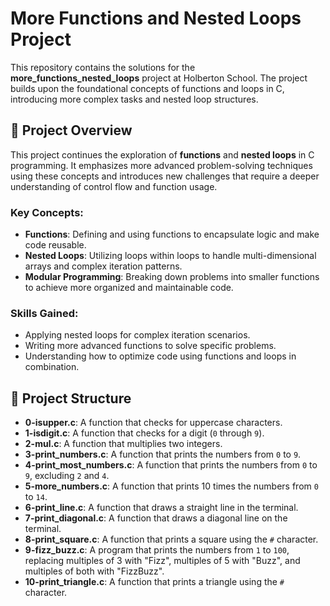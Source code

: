 # More Functions and Nested Loops Project

This repository contains the solutions for the **more_functions_nested_loops** project at Holberton School. The project builds upon the foundational concepts of functions and loops in C, introducing more complex tasks and nested loop structures.

## 📝 Project Overview

This project continues the exploration of **functions** and **nested loops** in C programming. It emphasizes more advanced problem-solving techniques using these concepts and introduces new challenges that require a deeper understanding of control flow and function usage.

### Key Concepts:
- **Functions**: Defining and using functions to encapsulate logic and make code reusable.
- **Nested Loops**: Utilizing loops within loops to handle multi-dimensional arrays and complex iteration patterns.
- **Modular Programming**: Breaking down problems into smaller functions to achieve more organized and maintainable code.

### Skills Gained:
- Applying nested loops for complex iteration scenarios.
- Writing more advanced functions to solve specific problems.
- Understanding how to optimize code using functions and loops in combination.

## 📂 Project Structure

- **0-isupper.c**: A function that checks for uppercase characters.
- **1-isdigit.c**: A function that checks for a digit (`0` through `9`).
- **2-mul.c**: A function that multiplies two integers.
- **3-print_numbers.c**: A function that prints the numbers from `0` to `9`.
- **4-print_most_numbers.c**: A function that prints the numbers from `0` to `9`, excluding `2` and `4`.
- **5-more_numbers.c**: A function that prints 10 times the numbers from `0` to `14`.
- **6-print_line.c**: A function that draws a straight line in the terminal.
- **7-print_diagonal.c**: A function that draws a diagonal line on the terminal.
- **8-print_square.c**: A function that prints a square using the `#` character.
- **9-fizz_buzz.c**: A program that prints the numbers from `1` to `100`, replacing multiples of 3 with "Fizz", multiples of 5 with "Buzz", and multiples of both with "FizzBuzz".
- **10-print_triangle.c**: A function that prints a triangle using the `#` character.

